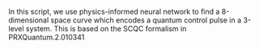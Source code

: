 In this script, we use physics-informed neural network to find a 8-dimensional space curve
which encodes a quantum control pulse in a 3-level system.
This is based on the SCQC formalism in PRXQuantum.2.010341
